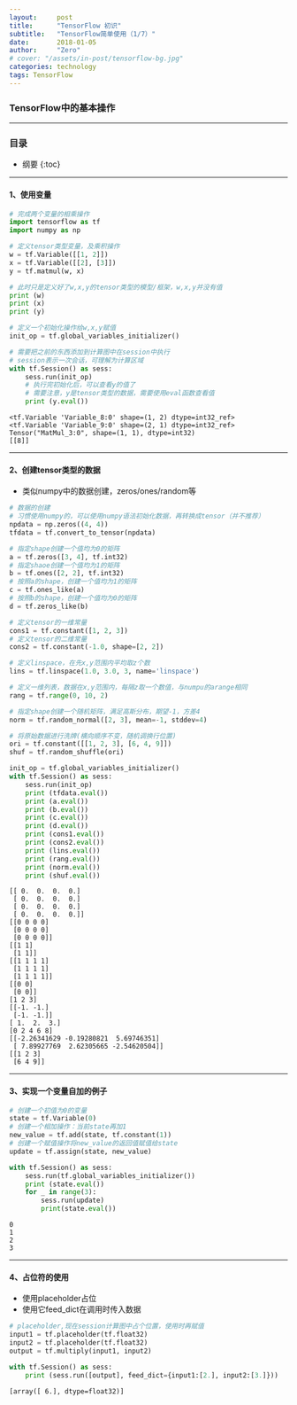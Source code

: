 ```yaml
---
layout:     post
title:      "TensorFlow 初识"
subtitle:   "TensorFlow简单使用（1/7）"
date:       2018-01-05
author:     "Zero"
# cover: "/assets/in-post/tensorflow-bg.jpg"
categories: technology
tags: TensorFlow
---
```


### TensorFlow中的基本操作

---

### 目录

* 纲要
{:toc}

---

#### 1、使用变量


```python
# 完成两个变量的相乘操作
import tensorflow as tf
import numpy as np

# 定义tensor类型变量，及乘积操作
w = tf.Variable([[1, 2]])
x = tf.Variable([[2], [3]])
y = tf.matmul(w, x)

# 此时只是定义好了w,x,y的tensor类型的模型/框架，w,x,y并没有值
print (w)
print (x)
print (y)

# 定义一个初始化操作给w,x,y赋值
init_op = tf.global_variables_initializer()

# 需要把之前的东西添加到计算图中在session中执行
# session表示一次会话，可理解为计算区域
with tf.Session() as sess:
    sess.run(init_op)
    # 执行完初始化后，可以查看y的值了
    # 需要注意，y是tensor类型的数据，需要使用eval函数查看值
    print (y.eval())
```

    <tf.Variable 'Variable_8:0' shape=(1, 2) dtype=int32_ref>
    <tf.Variable 'Variable_9:0' shape=(2, 1) dtype=int32_ref>
    Tensor("MatMul_3:0", shape=(1, 1), dtype=int32)
    [[8]]

---

#### 2、创建tensor类型的数据
- 类似numpy中的数据创建，zeros/ones/random等


```python
# 数据的创建
# 习惯使用numpy的，可以使用numpy语法初始化数据，再转换成tensor（并不推荐）
npdata = np.zeros((4, 4))
tfdata = tf.convert_to_tensor(npdata)

# 指定shape创建一个值均为0的矩阵
a = tf.zeros([3, 4], tf.int32)
# 指定shaoe创建一个值均为1的矩阵
b = tf.ones([2, 2], tf.int32)
# 按照a的shape，创建一个值均为1的矩阵
c = tf.ones_like(a)
# 按照b的shape，创建一个值均为0的矩阵
d = tf.zeros_like(b)

# 定义tensor的一维常量
cons1 = tf.constant([1, 2, 3])
# 定义tensor的二维常量
cons2 = tf.constant(-1.0, shape=[2, 2])

# 定义linspace，在先x,y范围内平均取z个数
lins = tf.linspace(1.0, 3.0, 3, name='linspace')

# 定义一维列表，数据在x,y范围内，每隔z取一个数值，与numpu的arange相同
rang = tf.range(0, 10, 2)

# 指定shape创建一个随机矩阵，满足高斯分布，期望-1，方差4
norm = tf.random_normal([2, 3], mean=-1, stddev=4)

# 将原始数据进行洗牌(横向顺序不变，随机调换行位置)
ori = tf.constant([[1, 2, 3], [6, 4, 9]])
shuf = tf.random_shuffle(ori)

init_op = tf.global_variables_initializer()
with tf.Session() as sess:
    sess.run(init_op)
    print (tfdata.eval())
    print (a.eval())
    print (b.eval())
    print (c.eval())
    print (d.eval())
    print (cons1.eval())
    print (cons2.eval())
    print (lins.eval())
    print (rang.eval())
    print (norm.eval())
    print (shuf.eval())

```

    [[ 0.  0.  0.  0.]
     [ 0.  0.  0.  0.]
     [ 0.  0.  0.  0.]
     [ 0.  0.  0.  0.]]
    [[0 0 0 0]
     [0 0 0 0]
     [0 0 0 0]]
    [[1 1]
     [1 1]]
    [[1 1 1 1]
     [1 1 1 1]
     [1 1 1 1]]
    [[0 0]
     [0 0]]
    [1 2 3]
    [[-1. -1.]
     [-1. -1.]]
    [ 1.  2.  3.]
    [0 2 4 6 8]
    [[-2.26341629 -0.19280821  5.69746351]
     [ 7.89927769  2.62305665 -2.54620504]]
    [[1 2 3]
     [6 4 9]]

---

#### 3、实现一个变量自加的例子


```python
# 创建一个初值为0的变量
state = tf.Variable(0)
# 创建一个相加操作：当前state再加1
new_value = tf.add(state, tf.constant(1))
# 创建一个赋值操作将new_value的返回值赋值给state
update = tf.assign(state, new_value)

with tf.Session() as sess:
    sess.run(tf.global_variables_initializer())
    print (state.eval())
    for _ in range(3):
        sess.run(update)
        print(state.eval())
```

    0
    1
    2
    3

---

#### 4、占位符的使用
- 使用placeholder占位
- 使用它feed_dict在调用时传入数据


```python
# placeholder,现在session计算图中占个位置，使用时再赋值
input1 = tf.placeholder(tf.float32)
input2 = tf.placeholder(tf.float32)
output = tf.multiply(input1, input2)

with tf.Session() as sess:
    print (sess.run([output], feed_dict={input1:[2.], input2:[3.]}))
```

    [array([ 6.], dtype=float32)]
